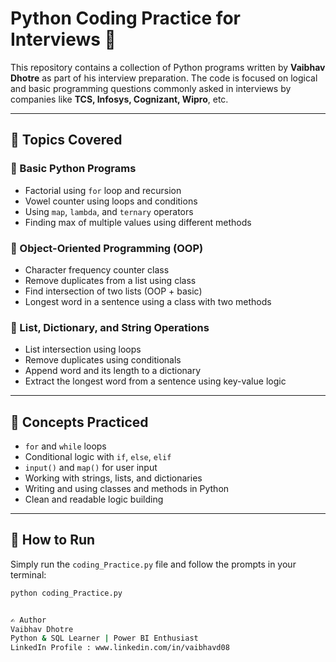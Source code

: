 # Python Coding Practice for Interviews 🚀

This repository contains a collection of Python programs written by **Vaibhav Dhotre** as part of his interview preparation. The code is focused on logical and basic programming questions commonly asked in interviews by companies like **TCS, Infosys, Cognizant, Wipro**, etc.

---

## 🧠 Topics Covered

### 🔹 Basic Python Programs
- Factorial using `for` loop and recursion
- Vowel counter using loops and conditions
- Using `map`, `lambda`, and `ternary` operators
- Finding max of multiple values using different methods

### 🔹 Object-Oriented Programming (OOP)
- Character frequency counter class
- Remove duplicates from a list using class
- Find intersection of two lists (OOP + basic)
- Longest word in a sentence using a class with two methods

### 🔹 List, Dictionary, and String Operations
- List intersection using loops
- Remove duplicates using conditionals
- Append word and its length to a dictionary
- Extract the longest word from a sentence using key-value logic

---

## 🧰 Concepts Practiced

- `for` and `while` loops
- Conditional logic with `if`, `else`, `elif`
- `input()` and `map()` for user input
- Working with strings, lists, and dictionaries
- Writing and using classes and methods in Python
- Clean and readable logic building

---

## 📌 How to Run

Simply run the `coding_Practice.py` file and follow the prompts in your terminal:
```bash
python coding_Practice.py


✍️ Author
Vaibhav Dhotre
Python & SQL Learner | Power BI Enthusiast
LinkedIn Profile : www.linkedin.com/in/vaibhavd08

